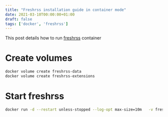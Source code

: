 ```yaml
---
title: "Freshrss installation guide in container mode"
date: 2021-03-10T00:00:00+01:00
draft: false
tags: ['docker', 'freshrss']
---
```


This post details how to run [freshrss](https://freshrss.org/) container

# Create volumes

```bash
docker volume create freshrss-data
docker volume create freshrss-extensions
```

# Start freshrss

```bash
docker run -d --restart unless-stopped --log-opt max-size=10m   -v freshrss-data:/var/www/FreshRSS/data   -v freshrss-extensions:/var/www/FreshRSS/extensions   -e 'CRON_MIN=4,34'   -e TZ=Europe/Paris   -p 8080:80   --name freshrss freshrss/freshrss
```